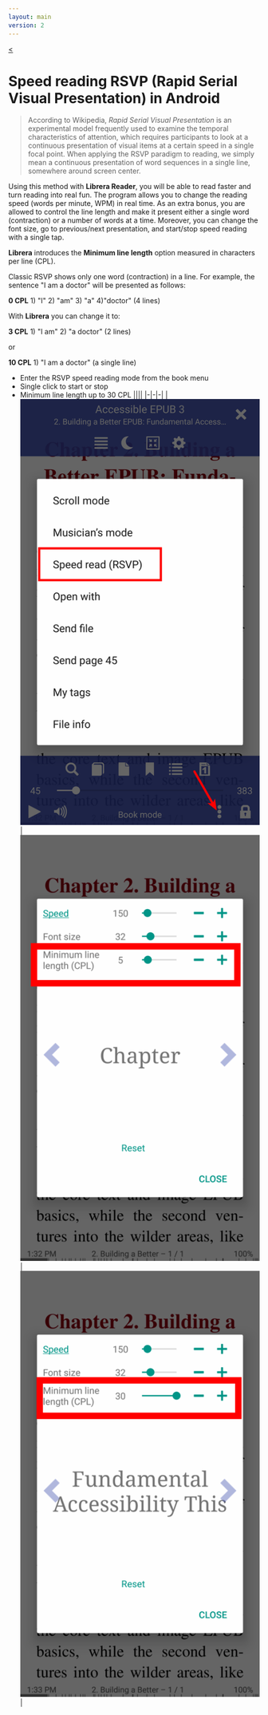 ```yaml
---
layout: main
version: 2
---
```

[<](/wiki/)

# Speed reading RSVP (Rapid Serial Visual Presentation) in Android

> According to Wikipedia, *Rapid Serial Visual Presentation* is an experimental model frequently used to examine the temporal characteristics of attention, which requires participants to look at a continuous presentation of visual items at a certain speed in a single focal point. When applying the RSVP paradigm to reading, we simply mean a continuous presentation of word sequences in a single line, somewhere around screen center. 

Using this method with __Librera Reader__, you will be able to read faster and turn reading into real fun.
The program allows you to change the reading speed (words per minute, WPM) in real time. As an extra bonus, you are allowed to control the line length and make it present either a single word (contraction) or a number of words at a time.
Moreover, you can change the font size, go to previous/next presentation, and start/stop speed reading with a single tap.

__Librera__ introduces the **Minimum line length** option measured in characters per line (CPL).

Classic  RSVP shows only one word (contraction) in a line. For example, the sentence "I am a doctor" will be presented as follows:

**0 CPL** 1) "I" 2) "am" 3) "a" 4)"doctor" (4 lines)

With __Librera__ you can change it to:

**3 CPL** 1) "I am" 2) "a doctor" (2 lines)

or

**10 CPL** 1) "I am a doctor" (a single line)

* Enter the RSVP speed reading mode from the book menu
* Single click to start or stop
* Minimum line length up to 30 CPL
||||
|-|-|-|
|![](1.png)|![](2.png)|![](3.png)|


